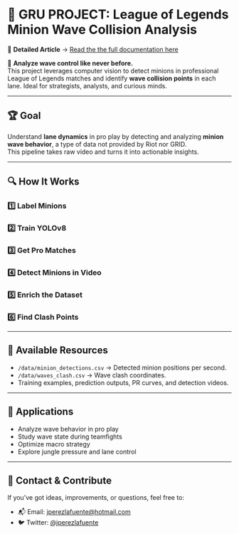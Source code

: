 # 🧠 GRU PROJECT: League of Legends Minion Wave Collision Analysis

📄 **Detailed Article** → [Read the the full documentation here](docs/full_analysis.md)

📍 **Analyze wave control like never before.**  
This project leverages computer vision to detect minions in professional League of Legends matches and identify **wave collision points** in each lane. Ideal for strategists, analysts, and curious minds.

---

## 🏆 Goal

Understand **lane dynamics** in pro play by detecting and analyzing **minion wave behavior**, a type of data not provided by Riot nor GRID.  
This pipeline takes raw video and turns it into actionable insights.  

---

## 🔍 How It Works

### 1️⃣ Label Minions  
### 2️⃣ Train YOLOv8  
### 3️⃣ Get Pro Matches  
### 4️⃣ Detect Minions in Video  
### 5️⃣ Enrich the Dataset  
### 6️⃣ Find Clash Points  

---

## 🧾 Available Resources

- `/data/minion_detections.csv` → Detected minion positions per second.  
- `/data/waves_clash.csv` → Wave clash coordinates.
- Training examples, prediction outputs, PR curves, and detection videos.

---

## 📌 Applications

- Analyze wave behavior in pro play  
- Study wave state during teamfights  
- Optimize macro strategy  
- Explore jungle pressure and lane control

---

## 💬 Contact & Contribute

If you’ve got ideas, improvements, or questions, feel free to:  
- 📬 Email: [jperezlafuente@hotmail.com](mailto:jperezlafuente@hotmail.com)  
- 🐦 Twitter: [@jperezlafuente](https://twitter.com/jperezlafuente)
